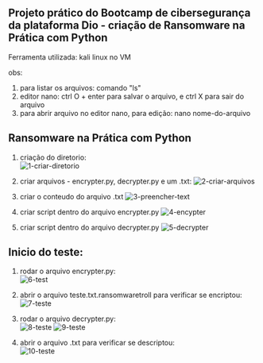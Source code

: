 ## Projeto prático do Bootcamp de cibersegurança da plataforma Dio - criação de Ransomware na Prática com Python

Ferramenta utilizada: kali linux no VM

obs: 
1) para listar os arquivos: comando "ls"
2) editor nano: ctrl O + enter para salvar o arquivo, e ctrl X para sair do arquivo
3) para abrir arquivo no editor nano, para edição: nano nome-do-arquivo 

## Ransomware na Prática com Python

1) criação do diretorio:   
![1-criar-diretorio](https://github.com/user-attachments/assets/88c8e441-343b-47d6-92e3-cd667b2bc2bd)

2) criar arquivos - encrypter.py, decrypter.py e um .txt: 
![2-criar-arquivos](https://github.com/user-attachments/assets/c84fcb01-c97b-4a90-90a8-c80085c89f97)

3) criar o conteudo do arquivo .txt
![3-preencher-text](https://github.com/user-attachments/assets/203cbdc6-15d5-4310-9c14-bf398bbf837b)

4) criar script dentro do arquivo encrypter.py
![4-encypter](https://github.com/user-attachments/assets/5ba6fa23-a977-4aef-a394-6fc3bbd95ee0)

5) criar script dentro do arquivo decrypter.py
![5-decrypter](https://github.com/user-attachments/assets/59801149-869e-438e-8391-a2ec21437733)

## Inicio do teste:


1) rodar o arquivo encrypter.py: \
 ![6-test](https://github.com/user-attachments/assets/fa277a61-be49-4a98-b968-dbb194345c1a)

2) abrir o arquivo teste.txt.ransomwaretroll para verificar se encriptou: \
![7-teste](https://github.com/user-attachments/assets/c037a8be-062f-4bf0-99ea-92bf2e79c395)

3) rodar o arquivo decrypter.py: \
![8-teste](https://github.com/user-attachments/assets/cf86ae45-47a8-4899-aaec-f4cb666682da)
![9-teste](https://github.com/user-attachments/assets/15294ceb-63a3-402d-876c-ebfa43c48abe)

5) abrir o arquivo .txt para verificar se descriptou: \
![10-teste](https://github.com/user-attachments/assets/decfd340-6855-4c95-a673-a22b4a26b52a)

